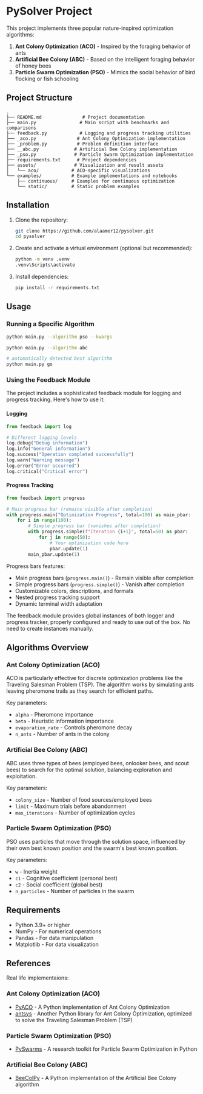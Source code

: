 # PySolver Project

This project implements three popular nature-inspired optimization algorithms:

1. **Ant Colony Optimization (ACO)** - Inspired by the foraging behavior of ants
2. **Artificial Bee Colony (ABC)** - Based on the intelligent foraging behavior of honey bees
3. **Particle Swarm Optimization (PSO)** - Mimics the social behavior of bird flocking or fish schooling


## Project Structure

```
.
├── README.md               # Project documentation
├── main.py                # Main script with benchmarks and comparisons
├── feedback.py            # Logging and progress tracking utilities
├── _aco.py               # Ant Colony Optimization implementation
├── _problem.py           # Problem definition interface
├── __abc.py             # Artificial Bee Colony implementation 
├── _pso.py              # Particle Swarm Optimization implementation
├── requirements.txt      # Project dependencies
├── assets/              # Visualization and result assets
│   └── aco/            # ACO-specific visualizations
└── examples/           # Example implementations and notebooks
    ├── continuous/     # Examples for continuous optimization
    └── static/         # Static problem examples
```

## Installation

1. Clone the repository:
   ```bash
   git clone https://github.com/alaamer12/pysolver.git
   cd pysolver
   ```

2. Create and activate a virtual environment (optional but recommended):
   ```bash
   python -m venv .venv
   .venv\Scripts\activate 
   ```

3. Install dependencies:
   ```bash
   pip install -r requirements.txt
   ```

## Usage

### Running a Specific Algorithm

```bash
python main.py --algorithm pso --kwargs

python main.py --algorithm abc 

# automatically detected best algorithm
python main.py go
```

### Using the Feedback Module

The project includes a sophisticated feedback module for logging and progress tracking. Here's how to use it:

#### Logging

```python
from feedback import log

# Different logging levels
log.debug("Debug information")
log.info("General information")
log.success("Operation completed successfully")
log.warn("Warning message")
log.error("Error occurred")
log.critical("Critical error")
```

#### Progress Tracking

```python
from feedback import progress

# Main progress bar (remains visible after completion)
with progress.main("Optimization Progress", total=100) as main_pbar:
    for i in range(100):
        # Simple progress bar (vanishes after completion)
        with progress.simple(f"Iteration {i+1}", total=50) as pbar:
            for j in range(50):
                # Your optimization code here
                pbar.update(1)
        main_pbar.update(1)
```

Progress bars features:
- Main progress bars (`progress.main()`) - Remain visible after completion
- Simple progress bars (`progress.simple()`) - Vanish after completion
- Customizable colors, descriptions, and formats
- Nested progress tracking support
- Dynamic terminal width adaptation

The feedback module provides global instances of both logger and progress tracker, properly configured and ready to use out of the box. No need to create instances manually.

## Algorithms Overview

### Ant Colony Optimization (ACO)

ACO is particularly effective for discrete optimization problems like the Traveling Salesman Problem (TSP). The algorithm works by simulating ants leaving pheromone trails as they search for efficient paths.

Key parameters:
- `alpha` - Pheromone importance
- `beta` - Heuristic information importance
- `evaporation_rate` - Controls pheromone decay
- `n_ants` - Number of ants in the colony

### Artificial Bee Colony (ABC)

ABC uses three types of bees (employed bees, onlooker bees, and scout bees) to search for the optimal solution, balancing exploration and exploitation.

Key parameters:
- `colony_size` - Number of food sources/employed bees
- `limit` - Maximum trials before abandonment
- `max_iterations` - Number of optimization cycles

### Particle Swarm Optimization (PSO)

PSO uses particles that move through the solution space, influenced by their own best known position and the swarm's best known position.

Key parameters:
- `w` - Inertia weight
- `c1` - Cognitive coefficient (personal best)
- `c2` - Social coefficient (global best)
- `n_particles` - Number of particles in the swarm


## Requirements

- Python 3.9+ or higher
- NumPy - For numerical operations
- Pandas - For data manipulation
- Matplotlib - For data visualization

## References

Real life implementaions:

### Ant Colony Optimization (ACO)
- [PyACO](https://github.com/ganyariya/PyACO) - A Python implementation of Ant Colony Optimization
- [antsys](https://github.com/ganyariya/antsys) - Another Python library for Ant Colony Optimization, optimized to solve the Traveling Salesman Problem (TSP)

### Particle Swarm Optimization (PSO)
- [PySwarms](https://github.com/ljvmiranda921/pyswarms) - A research toolkit for Particle Swarm Optimization in Python

### Artificial Bee Colony (ABC)
- [BeeColPy](https://github.com/renard162/BeeColPy) - A Python implementation of the Artificial Bee Colony algorithm
